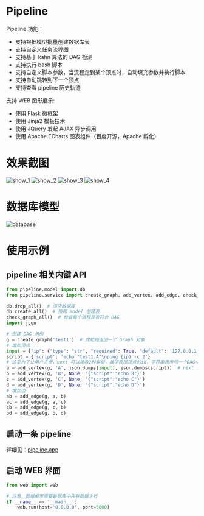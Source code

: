 # Pipeline

Pipeline 功能：

- 支持根据模型批量创建数据库表
- 支持自定义任务流程图
- 支持基于 kahn 算法的 DAG 检测
- 支持执行 bash 脚本
- 支持自定义脚本参数，当流程走到某个顶点时，自动填充参数并执行脚本
- 支持自动跳转到下一个顶点
- 支持查看 pipeline 历史轨迹

支持 WEB 图形展示:

- 使用 Flask 微框架
- 使用 Jinja2 模板技术
- 使用 JQuery 发起 AJAX 异步调用
- 使用 Apache ECharts 图表组件（百度开源，Apache 孵化）

# 效果截图

![show_1](https://user-images.githubusercontent.com/40815364/114376638-64102700-9bb8-11eb-80f8-53e913e4f12d.png)
![show_2](https://user-images.githubusercontent.com/40815364/114376689-74c09d00-9bb8-11eb-87d2-1a63908c4e8e.png)
![show_3](https://user-images.githubusercontent.com/40815364/114376697-768a6080-9bb8-11eb-9c2e-75eb47c84809.png)
![show_4](https://user-images.githubusercontent.com/40815364/114376713-78ecba80-9bb8-11eb-9bea-17a174350a92.png)

# 数据库模型

![database](https://user-images.githubusercontent.com/40815364/114376363-24493f80-9bb8-11eb-9c94-853d042ddfc2.png)

# 使用示例

## pipeline 相关内键 API

```python
from pipeline.model import db
from pipeline.service import create_graph, add_vertex, add_edge, check_graph_all

db.drop_all()  # 清空数据库  
db.create_all()  # 按照 model 创建表
check_graph_all()  # 检查每个流程是否符合 DAG
import json

# 创建 DAG 示例
g = create_graph('test1')  # 成功则返回一个 Graph 对象
# 增加顶点
input = {"ip": {"type": "str", "required": True, "default": '127.0.0.1'}}
script = {'script': 'echo "test1.A"\nping {ip} -c 2'}
# 这里为了让用户方便，next 可以接收2种类型，数字表示顶点的id，字符串表示同一个DAG中该名称的节点， 不能重复
a = add_vertex(g, 'A', json.dumps(input), json.dumps(script))  # next 顶点验证可以在定义时，也可以在使用时
b = add_vertex(g, 'B', None, '{"script":"echo B"}')
c = add_vertex(g, 'C', None, '{"script":"echo C"}')
d = add_vertex(g, 'D', None, '{"script":"echo D"}')
# 增加边
ab = add_edge(g, a, b)
ac = add_edge(g, a, c)
cb = add_edge(g, c, b)
bd = add_edge(g, b, d)
```

## 启动一条 pipeline

详细见：[pipeline.app](https://github.com/Monster0303/Pipeline/blob/main/pipeline/app.py)

## 启动 WEB 界面

```python
from web import web

# 注意，数据展示需要数据库中先有数据才行
if __name__ == '__main__':
    web.run(host='0.0.0.0', port=5000)
```
